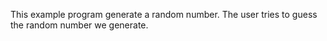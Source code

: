 This example program generate a random number. The user tries to guess the random number we generate.